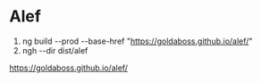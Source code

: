 # Alef

1. ng build --prod --base-href "https://goldaboss.github.io/alef/"
2. ngh --dir dist/alef

https://goldaboss.github.io/alef/
